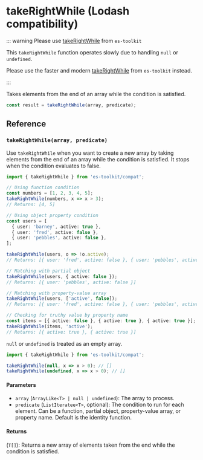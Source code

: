 # takeRightWhile (Lodash compatibility)

::: warning Please use [takeRightWhile](../../array/takeRightWhile.md) from `es-toolkit`

This `takeRightWhile` function operates slowly due to handling `null` or `undefined`.

Please use the faster and modern [takeRightWhile](../../array/takeRightWhile.md) from `es-toolkit` instead.

:::

Takes elements from the end of an array while the condition is satisfied.

```typescript
const result = takeRightWhile(array, predicate);
```

## Reference

### `takeRightWhile(array, predicate)`

Use `takeRightWhile` when you want to create a new array by taking elements from the end of an array while the condition is satisfied. It stops when the condition evaluates to false.

```typescript
import { takeRightWhile } from 'es-toolkit/compat';

// Using function condition
const numbers = [1, 2, 3, 4, 5];
takeRightWhile(numbers, x => x > 3);
// Returns: [4, 5]

// Using object property condition
const users = [
  { user: 'barney', active: true },
  { user: 'fred', active: false },
  { user: 'pebbles', active: false },
];

takeRightWhile(users, o => !o.active);
// Returns: [{ user: 'fred', active: false }, { user: 'pebbles', active: false }]

// Matching with partial object
takeRightWhile(users, { active: false });
// Returns: [{ user: 'pebbles', active: false }]

// Matching with property-value array
takeRightWhile(users, ['active', false]);
// Returns: [{ user: 'fred', active: false }, { user: 'pebbles', active: false }]

// Checking for truthy value by property name
const items = [{ active: false }, { active: true }, { active: true }];
takeRightWhile(items, 'active');
// Returns: [{ active: true }, { active: true }]
```

`null` or `undefined` is treated as an empty array.

```typescript
import { takeRightWhile } from 'es-toolkit/compat';

takeRightWhile(null, x => x > 0); // []
takeRightWhile(undefined, x => x > 0); // []
```

#### Parameters

- `array` (`ArrayLike<T> | null | undefined`): The array to process.
- `predicate` (`ListIteratee<T>`, optional): The condition to run for each element. Can be a function, partial object, property-value array, or property name. Default is the identity function.

#### Returns

(`T[]`): Returns a new array of elements taken from the end while the condition is satisfied.
